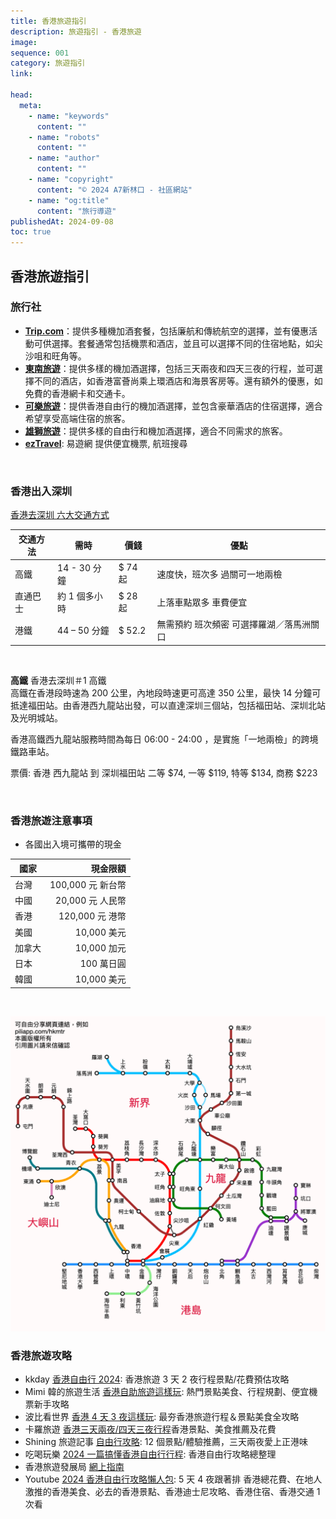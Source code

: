 ```yaml
---
title: 香港旅遊指引
description: 旅遊指引 - 香港旅遊
image:
sequence: 001
category: 旅遊指引
link:

head:
  meta:
    - name: "keywords"
      content: ""
    - name: "robots"
      content: ""
    - name: "author"
      content: ""
    - name: "copyright"
      content: "© 2024 A7新林口 - 社區網站"
    - name: "og:title"
      content: "旅行導遊"
publishedAt: 2024-09-08
toc: true
---
```


## 香港旅遊指引

### 旅行社

- [**Trip.com**](https://hk.trip.com/?locale=zh-HK&curr=TWD)：提供多種機加酒套餐，包括廉航和傳統航空的選擇，並有優惠活動可供選擇。套餐通常包括機票和酒店，並且可以選擇不同的住宿地點，如尖沙咀和旺角等。
- [**東南旅遊**](https://www.settour.com.tw/)：提供多樣的機加酒選擇，包括三天兩夜和四天三夜的行程，並可選擇不同的酒店，如香港富薈尚乘上環酒店和海景客房等。還有額外的優惠，如免費的香港網卡和交通卡。
- [**可樂旅遊**](https://www.colatour.com.tw/home/)：提供香港自由行的機加酒選擇，並包含豪華酒店的住宿選擇，適合希望享受高端住宿的旅客。
- [**雄獅旅遊**](https://www.liontravel.com/category/zh-tw/index)：提供多樣的自由行和機加酒選擇，適合不同需求的旅客。
- [**ezTravel**](https://www.eztravel.com.tw/): 易遊網 提供便宜機票, 航班搜尋

<br>

### 香港出入深圳

<a href="https://hk.trip.com/blog/shenzhen-quarantine-hotels/">香港去深圳 六大交通方式</a>

| 交通方法 | 需時          | 價錢    | 優點                                     |
| -------- | ------------- | ------- | ---------------------------------------- |
| 高鐵     | 14 - 30 分鐘  | $ 74 起 | 速度快，班次多 過關可一地兩檢            |
| 直通巴士 | 約 1 個多小時 | $ 28 起 | 上落車點眾多 車費便宜                    |
| 港鐵     | 44 – 50 分鐘  | $ 52.2  | 無需預約 班次頻密 可選擇羅湖／落馬洲關口 |

<br>

**高鐵**
香港去深圳＃1 高鐵  
高鐵在香港段時速為 200 公里，內地段時速更可高達 350 公里，最快 14 分鐘可抵達福田站。由香港西九龍站出發，可以直達深圳三個站，包括福田站、深圳北站及光明城站。

香港高鐵西九龍站服務時間為每日 06:00 - 24:00 ，是實施「一地兩檢」的跨境鐵路車站。

票價: 香港 西九龍站 到 深圳福田站 二等 $74, 一等 $119, 特等 $134, 商務 $223

<br>

### 香港旅遊注意事項

- 各國出入境可攜帶的現金
<p>

| 國家   |          現金限額 |
| ------ | ----------------: |
| 台灣   | 100,000 元 新台幣 |
| 中國   |  20,000 元 人民幣 |
| 香港   |   120,000 元 港幣 |
| 美國   |       10,000 美元 |
| 加拿大 |       10,000 加元 |
| 日本   |        100 萬日圓 |
| 韓國   |       10,000 美元 |

</p>

<br>

![v001-01.jpeg](/images/travel/v001-01.jpeg)

### 香港旅遊攻略

- kkday <a href="https://www.kkday.com/zh-tw/blog/52382/asia-hongkong-guide?srsltid=AfmBOoqh8PCay3FXpk6YQybIyM0CXFrcDh-wuf3ygYJSapPSFrilKOIa">香港自由行 2024</a>: 香港旅遊 3 天 2 夜行程景點/花費預估攻略
- Mimi 韓的旅遊生活 <a href="https://mimihan.tw/hang-kong-trip/">香港自助旅遊這樣玩</a>: 熱門景點美食、行程規劃、便宜機票新手攻略
- 波比看世界 <a href="https://bobby.tw/2024-02-13-2931/">香港 4 天 3 夜這樣玩</a>: 最夯香港旅遊行程＆景點美食全攻略
- 卡羅旅遊 <a href="https://carolblog.tw/hongkong/#google_vignette">香港三天兩夜/四天三夜行程</a>香港景點、美食推薦及花費
- Shining 旅遊記事 <a href="https://shiningchan.com/blog/post/hongkong-travel-information/">自由行攻略</a>: 12 個景點/體驗推薦，三天兩夜愛上正港味
- 吃喝玩樂 <a href="https://smallchin.com/27524/#google_vignette">2024 一篇搞懂香港自由行行程</a>: 香港自由行攻略總整理
- 香港旅遊發展局 <a href="https://www.discoverhongkong.com/tc/plan/traveller-info/e-guidebooks.html">網上指南</a>
- Youtube <a href="https://www.youtube.com/watch?v=-EwUXVQzZ1w">2024 香港自由行攻略懶人包</a>: 5 天 4 夜跟著排 香港總花費、在地人激推的香港美食、必去的香港景點、香港迪士尼攻略、香港住宿、香港交通 1 次看
